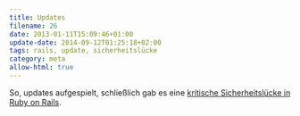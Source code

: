 ```yaml
---
title: Updates
filename: 26
date: 2013-01-11T15:09:46+01:00
update-date: 2014-09-12T01:25:18+02:00
tags: rails, update, sicherheitslücke
category: meta
allow-html: true
---
```


<p>So, updates aufgespielt, schließlich gab es eine <a href="http://www.golem.de/news/sicherheit-kritische-sicherheitsluecke-in-ruby-1301-96801.html">kritische Sicherheitslücke in Ruby on Rails</a>.</p>


